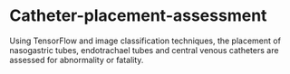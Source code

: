 # Catheter-placement-assessment
Using TensorFlow and image classification techniques, the placement of nasogastric tubes, endotrachael tubes and central venous catheters are assessed for abnormality or fatality.  

